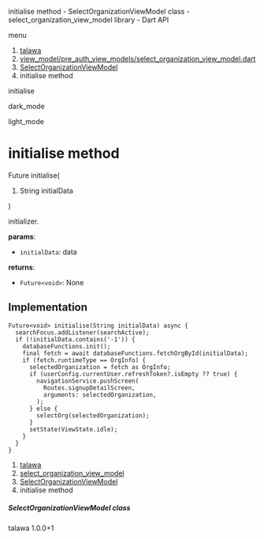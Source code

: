




initialise method - SelectOrganizationViewModel class - select\_organization\_view\_model library - Dart API







menu

1. [talawa](../../index.html)
2. [view\_model/pre\_auth\_view\_models/select\_organization\_view\_model.dart](../../view_model_pre_auth_view_models_select_organization_view_model/view_model_pre_auth_view_models_select_organization_view_model-library.html)
3. [SelectOrganizationViewModel](../../view_model_pre_auth_view_models_select_organization_view_model/SelectOrganizationViewModel-class.html)
4. initialise method

initialise


dark\_mode

light\_mode




# initialise method


Future<void>
initialise(

1. String initialData

)

initializer.

**params**:

* `initialData`: data

**returns**:

* `Future<void>`: None

## Implementation

```
Future<void> initialise(String initialData) async {
  searchFocus.addListener(searchActive);
  if (!initialData.contains('-1')) {
    databaseFunctions.init();
    final fetch = await databaseFunctions.fetchOrgById(initialData);
    if (fetch.runtimeType == OrgInfo) {
      selectedOrganization = fetch as OrgInfo;
      if (userConfig.currentUser.refreshToken?.isEmpty ?? true) {
        navigationService.pushScreen(
          Routes.signupDetailScreen,
          arguments: selectedOrganization,
        );
      } else {
        selectOrg(selectedOrganization);
      }
      setState(ViewState.idle);
    }
  }
}
```

 


1. [talawa](../../index.html)
2. [select\_organization\_view\_model](../../view_model_pre_auth_view_models_select_organization_view_model/view_model_pre_auth_view_models_select_organization_view_model-library.html)
3. [SelectOrganizationViewModel](../../view_model_pre_auth_view_models_select_organization_view_model/SelectOrganizationViewModel-class.html)
4. initialise method

##### SelectOrganizationViewModel class





talawa
1.0.0+1






